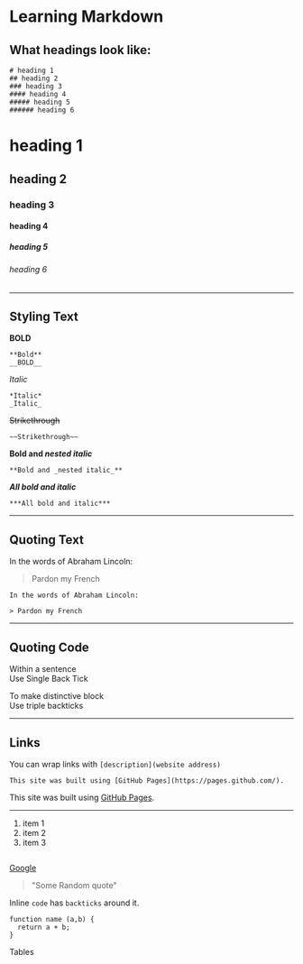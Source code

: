 # Learning Markdown

## What headings look like:

```
# heading 1
## heading 2
### heading 3
#### heading 4
##### heading 5
###### heading 6
```

# heading 1
## heading 2
### heading 3
#### heading 4
##### heading 5
###### heading 6

---------------------------------------------------

## Styling Text

**BOLD** 
```
**Bold**
__BOLD__
```

*Italic*
```
*Italic*
_Italic_
```

~~Strikethrough~~

`~~Strikethrough~~`

**Bold and _nested italic_**

`**Bold and _nested italic_**`

***All bold and italic***

`***All bold and italic***`

---------------------------------------------------
## Quoting Text

In the words of Abraham Lincoln:

> Pardon my French

```
In the words of Abraham Lincoln:

> Pardon my French
```

---------------------------------------------------

## Quoting Code

Within a sentence   
Use Single Back Tick

To make distinctive block  
Use triple backticks

---------------------------------------------------

## Links

You can wrap links with `[description](website address)`
```
This site was built using [GitHub Pages](https://pages.github.com/).
```
This site was built using [GitHub Pages](https://pages.github.com/).

---------------------------------------------------

<!-- lists unordered-->
1. item 1
1. item 2
1. item 3


<!-- List 

<!-- images -->
![]()

<!-- links -->

[Google](https://www.google.com)

<!-- Blockquotes-->
>"Some Random quote"

<!-- inline code-->
Inline `code` has `backticks` around it. 

<!-- block code-->
```
function name (a,b) {
  return a + b;
}
```

Tables
